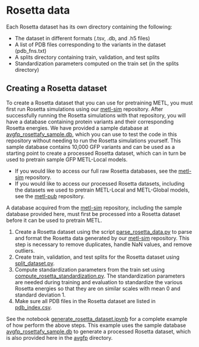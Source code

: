 # Rosetta data

Each Rosetta dataset has its own directory containing the following:
- The dataset in different formats (.tsv, .db, and .h5 files)
- A list of PDB files corresponding to the variants in the dataset (pdb_fns.txt)
- A splits directory containing train, validation, and test splits
- Standardization parameters computed on the train set (in the splits directory)

## Creating a Rosetta dataset

To create a Rosetta dataset that you can use for pretraining METL, you must first run Rosetta simulations using our [metl-sim](https://github.com/gitter-lab/metl-sim) repository.
After successfully running the Rosetta simulations with that repository, you will have a database containing protein variants and their corresponding Rosetta energies.
We have provided a sample database at [avgfp_rosettafy_sample.db](avgfp_rosettafy_sample.db), which you can use to test the code in this repository without needing to run the Rosetta simulations yourself. 
This sample database contains 10,000 GFP variants and can be used as a starting point to create a processed Rosetta dataset, which can in turn be used to pretrain sample GFP METL-Local models.
- If you would like to access our full raw Rosetta databases, see the [metl-sim](https://github.com/gitter-lab/metl-sim) repository.
- If you would like to access our processed Rosetta datasets, including the datasets we used to pretrain METL-Local and METL-Global models, see the [metl-pub](https://github.com/gitter-lab/metl-pub) repository.

A database acquired from the [metl-sim](https://github.com/gitter-lab/metl-sim) repository, including the sample database provided here, must first be processed into a Rosetta dataset before it can be used to pretrain METL.  
1. Create a Rosetta dataset using the script [parse_rosetta_data.py](../../code/parse_rosetta_data.py) to parse and format the Rosetta data generated by our [metl-sim](https://github.com/gitter-lab/metl-sim) repository. This step is necessary to remove duplicates, handle NaN values, and remove outliers. 
2. Create train, validation, and test splits for the Rosetta dataset using [split_dataset.py](../../code/split_dataset.py).
3. Compute standardization parameters from the train set using [compute_rosetta_standardization.py](../../code/compute_standardization.py). The standardization parameters are needed during training and evaluation to standardize the various Rosetta energies so that they are on similar scales with mean 0 and standard deviation 1.
4. Make sure all PDB files in the Rosetta dataset are listed in [pdb_index.csv](pdb_index.csv).

See the notebook [generate_rosetta_dataset.ipynb](../notebooks/generate_rosetta_dataset.ipynb) for a complete example of how perform the above steps. 
This example uses the sample database [avgfp_rosettafy_sample.db](avgfp_rosettafy_sample.db) to generate a processed Rosetta dataset, which is also provided here in the [avgfp](avgfp) directory.  





